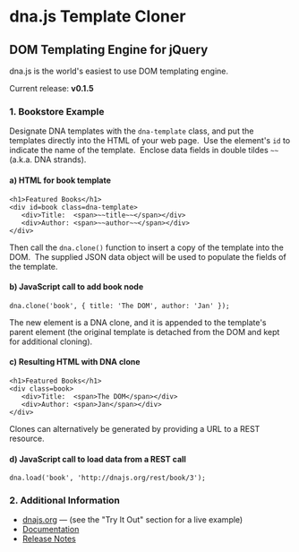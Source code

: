 dna.js Template Cloner
======================
DOM Templating Engine for jQuery
--------------------------------

dna.js is the world's easiest to use DOM templating engine.

Current release: **v0.1.5**

### 1. Bookstore Example
Designate DNA templates with the `dna-template` class, and put the templates directly into the HTML of your web page.&nbsp;  Use the element's `id` to indicate the name of the template.&nbsp;  Enclose data fields in double tildes `~~` (a.k.a. DNA strands).

#### a) HTML for book template
    <h1>Featured Books</h1>
    <div id=book class=dna-template>
       <div>Title:  <span>~~title~~</span></div>
       <div>Author: <span>~~author~~</span></div>
    </div>

Then call the `dna.clone()` function to insert a copy of the template into the DOM.&nbsp;  The supplied JSON data object will be used to populate the fields of the template.

#### b) JavaScript call to add book node
    dna.clone('book', { title: 'The DOM', author: 'Jan' });

The new element is a DNA clone, and it is appended to the template's parent element (the original template is detached from the DOM and kept for additional cloning).

#### c) Resulting HTML with DNA clone
    <h1>Featured Books</h1>
    <div class=book>
       <div>Title:  <span>The DOM</span></div>
       <div>Author: <span>Jan</span></div>
    </div>

Clones can alternatively be generated by providing a URL to a REST resource.

#### d) JavaScript call to load data from a REST call
    dna.load('book', 'http://dnajs.org/rest/book/3');

### 2. Additional Information
* [dnajs.org](http://dnajs.org) &mdash; (see the "Try It Out" section for a live example)
* [Documentation](http://dnajs.org/manual.html)
* [Release Notes](https://github.com/dnajs/dna.js/wiki/Release-Notes)
